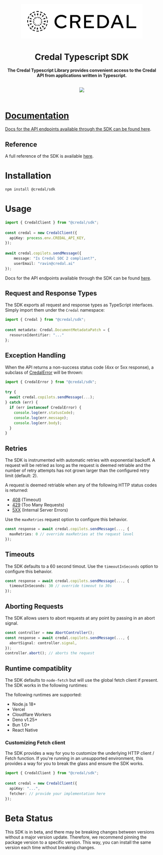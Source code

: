 <div align="center">  
  <img src="./credal-dark-logo.svg" width="400" />
  <h1>Credal Typescript SDK</h1>

  <p>
    <strong>The Credal Typescript Library provides convenient access to the Credal API from applications written in Typescript.</strong>
  </p>

  <br>
  <div>
    <a href="https://buildwithfern.com/"><img src="https://img.shields.io/badge/%F0%9F%8C%BF-SDK%20generated%20by%20Fern-brightgreen">     
  </div>
  <br>
</div>

# Documentation

Docs for the API endpoints available through the SDK can be found [here](https://docs.credal.ai/getting-started/overview).

## Reference

A full reference of the SDK is available [here](./reference.md).

# Installation

```sh
npm install @credal/sdk
```

# Usage

```typescript
import { CredalClient } from "@credal/sdk";

const credal = new CredalClient({
  apiKey: process.env.CREDAL_API_KEY,
});

await credal.copilots.sendMessage({
    message: "Is Credal SOC 2 compliant?",
    userEmail: "ravin@credal.ai"
});
```

Docs for the API endpoints available through the SDK can be found [here](https://docs.credal.ai/getting-started/overview). 

## Request and Response Types

The SDK exports all request and response types as TypeScript interfaces. Simply 
import them under the `Credal` namespace: 

```ts
import { Credal } from "@credal/sdk"; 

const metadata: Credal.DocumentMetadataPatch = {
  resourceIdentifier: "..."
};
```

## Exception Handling

When the API returns a non-success status code (4xx or 5xx response), 
a subclass of [CredalError](./src/errors/CredalError.ts) will be thrown:

```ts
import { CredalError } from "@credal/sdk";

try {
  await credal.copilots.sendMessage(...);
} catch (err) {
  if (err instanceof CredalError) {
    console.log(err.statusCode); 
    console.log(err.message);
    console.log(err.body); 
  }
}
```

## Retries

The SDK is instrumented with automatic retries with exponential backoff. A request will be
retried as long as the request is deemed retriable and the number of retry attempts has not grown larger
than the configured retry limit (default: 2).

A request is deemed retriable when any of the following HTTP status codes is returned:

- [408](https://developer.mozilla.org/en-US/docs/Web/HTTP/Status/408) (Timeout)
- [429](https://developer.mozilla.org/en-US/docs/Web/HTTP/Status/429) (Too Many Requests)
- [5XX](https://developer.mozilla.org/en-US/docs/Web/HTTP/Status/500) (Internal Server Errors)
  
Use the `maxRetries` request option to configure this behavior. 

```ts
const response = await credal.copilots.sendMessage(..., {
  maxRetries: 0 // override maxRetries at the request level
});
```

## Timeouts

The SDK defaults to a 60 second timout. Use the `timeoutInSeconds` option to 
configure this behavior. 

```ts
const response = await credal.copilots.sendMessage(..., {
  timeoutInSeconds: 30 // override timeout to 30s
});
```

## Aborting Requests

The SDK allows users to abort requests at any point by passing 
in an abort signal. 

```ts
const controller = new AbortController();
const response = await credal.copilots.sendMessage(..., {
  abortSignal: controller.signal,
});
controller.abort(); // aborts the request
```

## Runtime compatiblity

The SDK defaults to `node-fetch` but will use the global fetch client if present. The SDK 
works in the following runtimes: 

The following runtimes are supported:

- Node.js 18+ 
- Vercel 
- Cloudflare Workers
- Deno v1.25+
- Bun 1.0+
- React Native

### Customizing Fetch client

The SDK provides a way for you to customize the underlying HTTP client / Fetch function. If you're 
running in an unsupported environment, this provides a way for you to break the glass and 
ensure the SDK works. 

```ts
import { CredalClient } from "@credal/sdk";

const credal = new CredalClient({
  apiKey: "...",
  fetcher: // provide your implementation here
});
```


# Beta Status

This SDK is in beta, and there may be breaking changes between versions without a major 
version update. Therefore, we recommend pinning the package version to a specific version. 
This way, you can install the same version each time without breaking changes.
